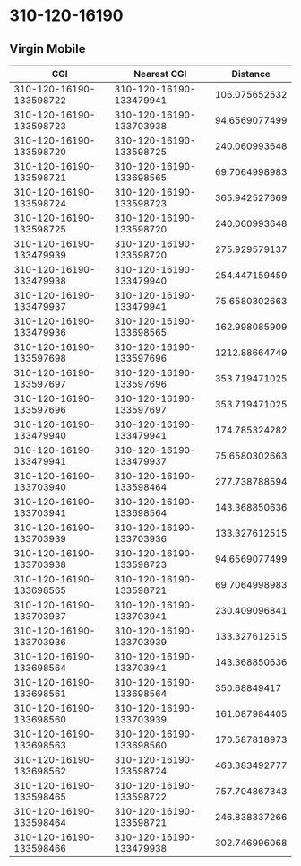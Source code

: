 # 310-120-16190
## Virgin Mobile


| CGI | Nearest CGI | Distance |
|-----|-------------|----------|
| 310-120-16190-133598722 | 310-120-16190-133479941 | 106.075652532 |
| 310-120-16190-133598723 | 310-120-16190-133703938 | 94.6569077499 |
| 310-120-16190-133598720 | 310-120-16190-133598725 | 240.060993648 |
| 310-120-16190-133598721 | 310-120-16190-133698565 | 69.7064998983 |
| 310-120-16190-133598724 | 310-120-16190-133598723 | 365.942527669 |
| 310-120-16190-133598725 | 310-120-16190-133598720 | 240.060993648 |
| 310-120-16190-133479939 | 310-120-16190-133598720 | 275.929579137 |
| 310-120-16190-133479938 | 310-120-16190-133479940 | 254.447159459 |
| 310-120-16190-133479937 | 310-120-16190-133479941 | 75.6580302663 |
| 310-120-16190-133479936 | 310-120-16190-133698565 | 162.998085909 |
| 310-120-16190-133597698 | 310-120-16190-133597696 | 1212.88664749 |
| 310-120-16190-133597697 | 310-120-16190-133597696 | 353.719471025 |
| 310-120-16190-133597696 | 310-120-16190-133597697 | 353.719471025 |
| 310-120-16190-133479940 | 310-120-16190-133479941 | 174.785324282 |
| 310-120-16190-133479941 | 310-120-16190-133479937 | 75.6580302663 |
| 310-120-16190-133703940 | 310-120-16190-133598464 | 277.738788594 |
| 310-120-16190-133703941 | 310-120-16190-133698564 | 143.368850636 |
| 310-120-16190-133703939 | 310-120-16190-133703936 | 133.327612515 |
| 310-120-16190-133703938 | 310-120-16190-133598723 | 94.6569077499 |
| 310-120-16190-133698565 | 310-120-16190-133598721 | 69.7064998983 |
| 310-120-16190-133703937 | 310-120-16190-133703941 | 230.409096841 |
| 310-120-16190-133703936 | 310-120-16190-133703939 | 133.327612515 |
| 310-120-16190-133698564 | 310-120-16190-133703941 | 143.368850636 |
| 310-120-16190-133698561 | 310-120-16190-133698564 | 350.68849417 |
| 310-120-16190-133698560 | 310-120-16190-133703939 | 161.087984405 |
| 310-120-16190-133698563 | 310-120-16190-133698560 | 170.587818973 |
| 310-120-16190-133698562 | 310-120-16190-133598724 | 463.383492777 |
| 310-120-16190-133598465 | 310-120-16190-133598722 | 757.704867343 |
| 310-120-16190-133598464 | 310-120-16190-133598721 | 246.838337266 |
| 310-120-16190-133598466 | 310-120-16190-133479938 | 302.746996068 |
